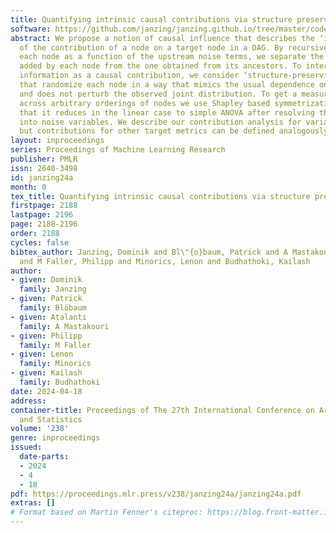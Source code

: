 ```yaml
---
title: Quantifying intrinsic causal contributions via structure preserving interventions
software: https://github.com/janzing/janzing.github.io/tree/master/code_ICC_paper
abstract: We propose a notion of causal influence that describes the ‘intrinsic’ part
  of the contribution of a node on a target node in a DAG. By recursively writing
  each node as a function of the upstream noise terms, we separate the intrinsic information
  added by each node from the one obtained from its ancestors. To interpret the intrinsic
  information as a causal contribution, we consider ‘structure-preserving interventions’
  that randomize each node in a way that mimics the usual dependence on the parents
  and does not perturb the observed joint distribution. To get a measure that is invariant
  across arbitrary orderings of nodes we use Shapley based symmetrization and show
  that it reduces in the linear case to simple ANOVA after resolving the target node
  into noise variables. We describe our contribution analysis for variance and entropy,
  but contributions for other target metrics can be defined analogously.
layout: inproceedings
series: Proceedings of Machine Learning Research
publisher: PMLR
issn: 2640-3498
id: janzing24a
month: 0
tex_title: Quantifying intrinsic causal contributions via structure preserving interventions
firstpage: 2188
lastpage: 2196
page: 2188-2196
order: 2188
cycles: false
bibtex_author: Janzing, Dominik and Bl\"{o}baum, Patrick and A Mastakouri, Atalanti
  and M Faller, Philipp and Minorics, Lenon and Budhathoki, Kailash
author:
- given: Dominik
  family: Janzing
- given: Patrick
  family: Blöbaum
- given: Atalanti
  family: A Mastakouri
- given: Philipp
  family: M Faller
- given: Lenon
  family: Minorics
- given: Kailash
  family: Budhathoki
date: 2024-04-18
address:
container-title: Proceedings of The 27th International Conference on Artificial Intelligence
  and Statistics
volume: '238'
genre: inproceedings
issued:
  date-parts:
  - 2024
  - 4
  - 18
pdf: https://proceedings.mlr.press/v238/janzing24a/janzing24a.pdf
extras: []
# Format based on Martin Fenner's citeproc: https://blog.front-matter.io/posts/citeproc-yaml-for-bibliographies/
---
```

